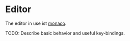 # Editor

The editor in use ist [monaco](https://microsoft.github.io/monaco-editor).

TODO: Describe basic behavior and useful key-bindings.
